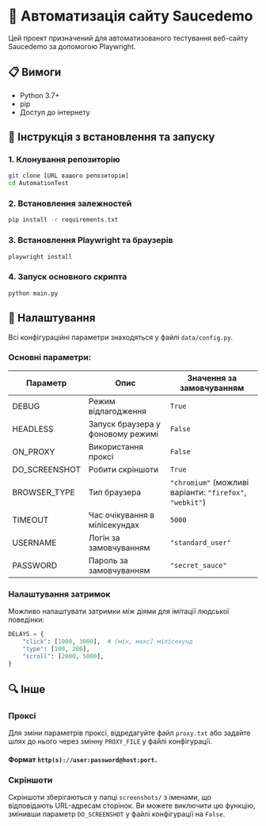 # 🧪 Автоматизація сайту Saucedemo

Цей проект призначений для автоматизованого тестування веб-сайту Saucedemo за допомогою Playwright.

## 📋 Вимоги

- Python 3.7+
- pip
- Доступ до інтернету

## 🚀 Інструкція з встановлення та запуску

### 1. Клонування репозиторію

```bash
git clone [URL вашого репозиторію]
cd AutomationTest
```

### 2. Встановлення залежностей

```bash
pip install -r requirements.txt
```

### 3. Встановлення Playwright та браузерів

```bash
playwright install
```

### 4. Запуск основного скрипта

```bash
python main.py
```

## 🔐 Налаштування

Всі конфігураційні параметри знаходяться у файлі `data/config.py`.

### Основні параметри:

| Параметр | Опис | Значення за замовчуванням |
|----------|------|---------------------------|
| DEBUG | Режим відлагодження | `True` |
| HEADLESS | Запуск браузера у фоновому режимі | `False` |
| ON_PROXY | Використання проксі | `False` |
| DO_SCREENSHOT | Робити скріншоти | `True` |
| BROWSER_TYPE | Тип браузера | `"chromium"` (можливі варіанти: `"firefox"`, `"webkit"`) |
| TIMEOUT | Час очікування в мілісекундах | `5000` |
| USERNAME | Логін за замовчуванням | `"standard_user"` |
| PASSWORD | Пароль за замовчуванням | `"secret_sauce"` |

### Налаштування затримок

Можливо налаштувати затримки між діями для імітації людської поведінки:

```python
DELAYS = {
    "click": [1000, 3000],  # [мін, макс] мілісекунд
    "type": [100, 200],
    "scroll": [2000, 5000],
}
```

## 🔍 Інше

### Проксі
Для зміни параметрів проксі, відредагуйте файл `proxy.txt` або задайте шлях до нього через змінну `PROXY_FILE` у файлі конфігурації. 

#### Формат ```http(s)://user:password@host:port.```

### Скріншоти
Скріншоти зберігаються у папці `screenshots/` з іменами, що відповідають URL-адресам сторінок.
Ви можете виключити цю функцію, змінивши параметр `DO_SCREENSHOT` у файлі конфігурації на `False`.
